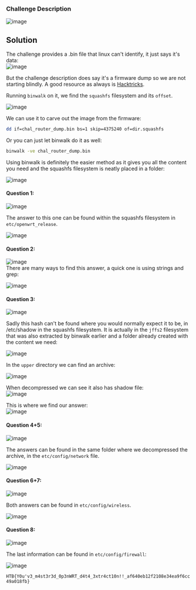 ### Challenge Description

![image](https://github.com/LazyTitan33/CTF-Writeups/assets/80063008/f0b554a7-c2f9-42c5-a252-059b38d1c954)

## Solution

The challenge provides a .bin file that linux can't identify, it just says it's data:  
![image](https://github.com/LazyTitan33/CTF-Writeups/assets/80063008/86b70abc-a829-45b9-805a-38c2829c656f)

But the challenge description does say it's a firmware dump so we are not starting blindly. A good resource as always is [Hacktricks](https://book.hacktricks.xyz/hardware-physical-access/firmware-analysis#analyzing-firmware).

Running `binwalk` on it, we find the `squashfs` filesystem and its `offset`. 

![image](https://github.com/LazyTitan33/CTF-Writeups/assets/80063008/1f31a86d-059c-475f-b8b9-0e7a84cf7a3f)

We can use it to carve out the image from the firmware:  

```bash
dd if=chal_router_dump.bin bs=1 skip=4375240 of=dir.squashfs
```

Or you can just let binwalk do it as well:

```bash
binwalk -ve chal_router_dump.bin
```

Using binwalk is definitely the easier method as it gives you all the content you need and the squashfs filesystem is neatly placed in a folder:  

![image](https://github.com/LazyTitan33/CTF-Writeups/assets/80063008/be26b08b-cb9c-4071-b1a6-fa01f5d8306a)

#### Question 1: 
![image](https://github.com/LazyTitan33/CTF-Writeups/assets/80063008/c00fc784-bb19-41b3-9db3-5468068143eb)

The answer to this one can be found within the squashfs filesystem in `etc/openwrt_release`.  

![image](https://github.com/LazyTitan33/CTF-Writeups/assets/80063008/e1b20f7c-22b0-4e09-8ec4-d7cef177f6e2)

#### Question 2:  
![image](https://github.com/LazyTitan33/CTF-Writeups/assets/80063008/9719c74d-d3c2-4cb8-a2d9-58bb63fa99cd)  
There are many ways to find this answer, a quick one is using strings and grep:  

![image](https://github.com/LazyTitan33/CTF-Writeups/assets/80063008/df741b73-3def-4ea0-b2aa-486a88b265b0)

#### Question 3:
![image](https://github.com/LazyTitan33/CTF-Writeups/assets/80063008/3ceed161-5425-4b3c-b500-1cba16b9739f)

Sadly this hash can't be found where you would normally expect it to be, in /etc/shadow in the squashfs filesystem. It is actually in the `jffs2` filesystem that was also extracted by binwalk earlier and a folder already created with the content we need:  

![image](https://github.com/LazyTitan33/CTF-Writeups/assets/80063008/fd75fe86-136d-49bb-b818-3cb73fda36fc)

In the `upper` directory we can find an archive:  

![image](https://github.com/LazyTitan33/CTF-Writeups/assets/80063008/7a84f922-a58b-4121-bee4-53661c2752dd)

When decompressed we can see it also has shadow file:  
![image](https://github.com/LazyTitan33/CTF-Writeups/assets/80063008/4ab59c7f-c1e7-4d57-b494-a09c79a9eee5)

This is where we find our answer:  
![image](https://github.com/LazyTitan33/CTF-Writeups/assets/80063008/f6fef20b-d20a-43a4-9c8f-2bbe2a5ea3e7)

#### Question 4+5:
![image](https://github.com/LazyTitan33/CTF-Writeups/assets/80063008/444c7f92-366d-4e3d-bc7d-30c2565de621)

The answers can be found in the same folder where we decompressed the archive, in the `etc/config/network` file.

![image](https://github.com/LazyTitan33/CTF-Writeups/assets/80063008/12c19166-c677-42bd-b4ce-9c1d53c00054)

#### Question 6+7:
![image](https://github.com/LazyTitan33/CTF-Writeups/assets/80063008/0398b7fc-da56-404f-81c6-4682facee9a2)

Both answers can be found in `etc/config/wireless`.

![image](https://github.com/LazyTitan33/CTF-Writeups/assets/80063008/d2b26b20-70b1-432e-a551-f35ae7fdd806)

#### Question 8:
![image](https://github.com/LazyTitan33/CTF-Writeups/assets/80063008/5d7b8494-324b-41ab-8e0b-0eacee0158ac)

The last information can be found in `etc/config/firewall`:  

![image](https://github.com/LazyTitan33/CTF-Writeups/assets/80063008/b265e3f5-290c-4180-b462-087b2675d6d3)

`HTB{Y0u'v3_m4st3r3d_0p3nWRT_d4t4_3xtr4ct10n!!_af640eb12f2108e34ea9f6cc49a018fb}`


